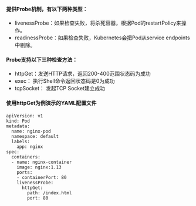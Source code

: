 #### 提供Probe机制，有以下两种类型：

- livenessProbe：如果检查失败，将杀死容器，根据Pod的restartPolicy来操作。
- readinessProbe：如果检查失败，Kubernetes会把Pod从service endpoints中剔除。

#### Probe支持以下三种检查方法：

- httpGet：发送HTTP请求，返回200-400范围状态码为成功
- exec： 执行Shell命令返回状态码是0为成功
- tcpSocket： 发起TCP Socket建立成功

#### 使用httpGet为例演示的YAML配置文件

	apiVersion: v1
	kind: Pod
	metadata:
	  name: nginx-pod
	  namespace: default
	  labels:
		app: nginx
	spec:
	  containers:
	  - name: nginx-container
		image: nginx:1.13
		ports:
		- containerPort: 80
		livenessProbe:
		  httpGet:
			path: /index.html
			port: 80